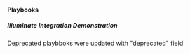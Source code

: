 
#### Playbooks
##### Illuminate Integration Demonstration
Deprecated playbboks were updated with "deprecated" field